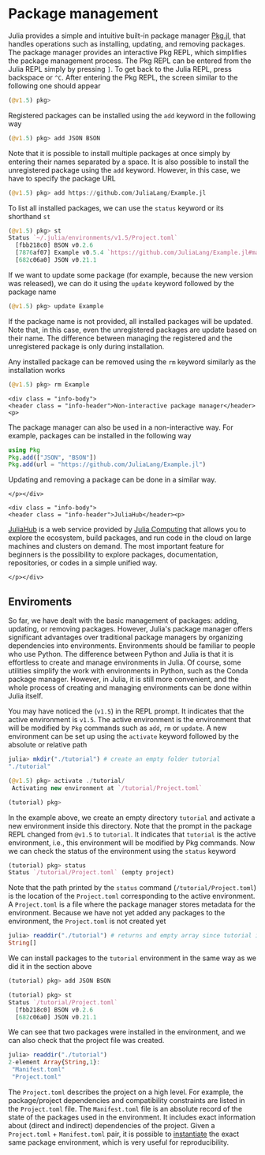 # Package management

Julia provides a simple and intuitive built-in package manager [Pkg.jl](https://julialang.github.io/Pkg.jl/v1/), that handles operations such as installing, updating, and removing packages. The package manager provides an interactive Pkg REPL, which simplifies the package management process. The Pkg REPL can be entered from the Julia REPL simply by pressing `]`. To get back to the Julia REPL, press backspace or `^C`. After entering the Pkg REPL, the screen similar to the following one should appear

```julia
(@v1.5) pkg>
```

Registered packages can be installed using the `add` keyword in the following way

```julia
(@v1.5) pkg> add JSON BSON
```

Note that it is possible to install multiple packages at once simply by entering their names separated by a space. It is also possible to install the unregistered package using the `add` keyword. However, in this case, we have to specify the package URL

```julia
(@v1.5) pkg> add https://github.com/JuliaLang/Example.jl
```

To list all installed packages, we can use the `status` keyword or its shorthand `st`

```julia
(@v1.5) pkg> st
Status `~/.julia/environments/v1.5/Project.toml`
  [fbb218c0] BSON v0.2.6
  [7876af07] Example v0.5.4 `https://github.com/JuliaLang/Example.jl#master`
  [682c06a0] JSON v0.21.1
```

If we want to update some package (for example, because the new version was released), we can do it using the `update` keyword followed by the package name

```julia
(@v1.5) pkg> update Example
```

If the package name is not provided, all installed packages will be updated. Note that, in this case, even the unregistered packages are update based on their name. The difference between managing the registered and the unregistered package is only during installation.

Any installed package can be removed using the `rm` keyword similarly as the installation works

```julia
(@v1.5) pkg> rm Example
```

```@raw html
<div class = "info-body">
<header class = "info-header">Non-interactive package manager</header><p>
```

The package manager can also be used in a non-interactive way. For example, packages can be installed in the following way

```julia
using Pkg
Pkg.add(["JSON", "BSON"])
Pkg.add(url = "https://github.com/JuliaLang/Example.jl")
```

Updating and removing a package can be done in a similar way.

```@raw html
</p></div>
```

```@raw html
<div class = "info-body">
<header class = "info-header">JuliaHub</header><p>
```

[JuliaHub](https://juliahub.com) is a web service provided by [Julia Computing](https://juliacomputing.com/) that allows you to explore the ecosystem, build packages, and run code in the cloud on large machines and clusters on demand. The most important feature for beginners is the possibility to explore packages, documentation, repositories, or codes in a simple unified way.

```@raw html
</p></div>
```

## Enviroments

So far, we have dealt with the basic management of packages: adding, updating, or removing packages. However, Julia's package manager offers significant advantages over traditional package managers by organizing dependencies into environments. Environments should be familiar to people who use Python. The difference between Python and Julia is that it is effortless to create and manage environments in Julia. Of course, some utilities simplify the work with environments in Python, such as the Conda package manager. However, in Julia, it is still more convenient, and the whole process of creating and managing environments can be done within Julia itself.

You may have noticed the (`v1.5`) in the REPL prompt. It indicates that the active environment is `v1.5`.  The active environment is the environment that will be modified by `Pkg` commands such as `add`, `rm` or `update`. A new environment can be set up using the `activate` keyword followed by the absolute or relative path

```julia
julia> mkdir("./tutorial") # create an empty folder tutorial
"./tutorial"

(@v1.5) pkg> activate ./tutorial/
 Activating new environment at `/tutorial/Project.toml`

(tutorial) pkg>
```

In the example above, we create an empty directory `tutorial` and activate a new environment inside this directory. Note that the prompt in the package REPL changed from `@v1.5` to `tutorial`. It indicates that `tutorial` is the active environment, i.e., this environment will be modified by Pkg commands. Now we can check the status of the environment using the `status` keyword

```julia
(tutorial) pkg> status
Status `/tutorial/Project.toml` (empty project)
```

Note that the path printed by the `status` command (`/tutorial/Project.toml`) is the location of the `Project.toml` corresponding to the active environment. A `Project.toml` is a file where the package manager stores metadata for the environment. Because we have not yet added any packages to the environment, the `Project.toml` is not created yet

```julia
julia> readdir("./tutorial") # returns and empty array since tutorial is an empty folder
String[]
```

We can install packages to the `tutorial` environment in the same way as we did it in the section above

```julia
(tutorial) pkg> add JSON BSON

(tutorial) pkg> st
Status `/tutorial/Project.toml`
  [fbb218c0] BSON v0.2.6
  [682c06a0] JSON v0.21.1
```

We can see that two packages were installed in the environment, and we can also check that the project file was created.

```julia
julia> readdir("./tutorial")
2-element Array{String,1}:
 "Manifest.toml"
 "Project.toml"
```

The `Project.toml` describes the project on a high level. For example, the package/project dependencies and compatibility constraints are listed in the `Project.toml` file. The `Manifest.toml` file is an absolute record of the state of the packages used in the environment. It includes exact information about (direct and indirect) dependencies of the project. Given a `Project.toml` + `Manifest.toml` pair, it is possible to [instantiate](https://julialang.github.io/Pkg.jl/v1/api/#Pkg.instantiate) the exact same package environment, which is very useful for reproducibility.
